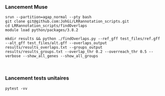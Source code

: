 ### Lancement Muse
```srun --partition=agap_normal --pty bash```  
```git clone git@github.com:JohGi/LRRannotation_scripts.git```  
```cd LRRannotation_scripts/findOverlaps```  
```module load python/packages/3.8.2```  

```mkdir results && python ./findOverlaps.py --ref_gff test_files/ref.gff --alt_gff test_files/alt.gff --overlaps_output results/results_overlaps.txt --groups_output results/results_groups.txt --overlap_thr 0.2 --overreach_thr 0.5 --verbose --show_all_genes --show_all_groups```

&nbsp;
### Lancement tests unitaires
```pytest -vv```  
